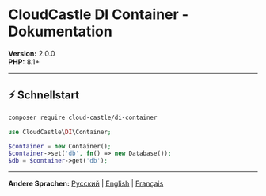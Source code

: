 # CloudCastle DI Container - Dokumentation

**Version:** 2.0.0  
**PHP:** 8.1+

---

## ⚡ Schnellstart

```bash
composer require cloud-castle/di-container
```

```php
use CloudCastle\DI\Container;

$container = new Container();
$container->set('db', fn() => new Database());
$db = $container->get('db');
```

---

**Andere Sprachen:** [Русский](../ru/README.md) | [English](../en/README.md) | [Français](../fr/README.md)
